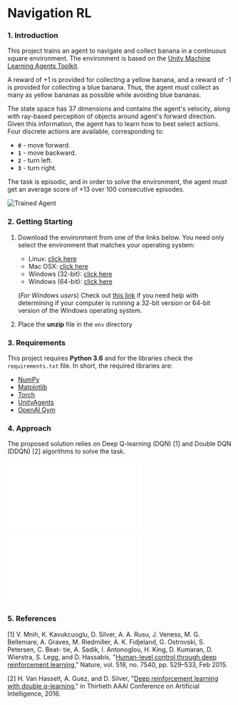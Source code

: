 # Navigation RL

### 1. Introduction
This project trains an agent to navigate and collect banana in a continuous square environment. The environment is based on the [Unity Machine Learning Agents Toolkit](https://github.com/Unity-Technologies/ml-agents). 


A reward of +1 is provided for collecting a yellow banana, and a reward of -1 is provided for collecting a blue banana.  Thus, the agent must collect as many as yellow bananas as possible while avoiding blue bananas.  

The state space has 37 dimensions and contains the agent's velocity, along with ray-based perception of objects around agent's forward direction.  Given this information, the agent has to learn how to best select actions.  Four discrete actions are available, corresponding to:

- **`0`** - move forward.
- **`1`** - move backward.
- **`2`** - turn left.
- **`3`** - turn right.

The task is episodic, and in order to solve the environment, the agent must get an average score of +13 over 100 consecutive episodes.

![Trained Agent][trained-agent]

### 2. Getting Starting

1. Download the environment from one of the links below.  You need only select the environment that matches your operating system:
    - Linux: [click here](https://s3-us-west-1.amazonaws.com/udacity-drlnd/P1/Banana/Banana_Linux.zip)
    - Mac OSX: [click here](https://s3-us-west-1.amazonaws.com/udacity-drlnd/P1/Banana/Banana.app.zip)
    - Windows (32-bit): [click here](https://s3-us-west-1.amazonaws.com/udacity-drlnd/P1/Banana/Banana_Windows_x86.zip)
    - Windows (64-bit): [click here](https://s3-us-west-1.amazonaws.com/udacity-drlnd/P1/Banana/Banana_Windows_x86_64.zip)
    
    (_For Windows users_) Check out [this link](https://support.microsoft.com/en-us/help/827218/how-to-determine-whether-a-computer-is-running-a-32-bit-version-or-64) if you need help with determining if your computer is running a 32-bit version or 64-bit version of the Windows operating system.

2. Place the **unzip** file in the `env` directory 

### 3. Requirements

This project requires **Python 3.6** and for the libraries check the `requirements.txt` file. In short, the required libraries are:

- [NumPy](http://www.numpy.org/)
- [Matplotlib](https://matplotlib.org/)
- [Torch](https://pytorch.org)
- [UnityAgents](https://github.com/Unity-Technologies/ml-agents)
- [OpenAI Gym](https://gym.openai.com)

### 4. Approach

The proposed solution relies on Deep Q-learning (DQN) [1] and Double DQN (DDQN) [2] algorithms to solve the task.

![DQN Score][dqn-score]

![DDQN Score][ddqn-score]

### 5. References

[1] V. Mnih, K. Kavukcuoglu, D. Silver, A. A. Rusu, J. Veness, M. G. Bellemare, A. Graves, M. Riedmiller, A. K. Fidjeland, G. Ostrovski, S. Petersen, C. Beat- tie, A. Sadik, I. Antonoglou, H. King, D. Kumaran, D. Wierstra, S. Legg, and D. Hassabis, "[Human-level control through deep reinforcement learning](https://web.stanford.edu/class/psych209/Readings/MnihEtAlHassibis15NatureControlDeepRL.pdf),” Nature, vol. 518, no. 7540, pp. 529–533, Feb 2015.

[2] H. Van Hasselt, A. Guez, and D. Silver, "[Deep reinforcement learning with double q-learning](https://www.aaai.org/ocs/index.php/AAAI/AAAI16/paper/download/12389/11847)," in Thirtieth AAAI Conference on Artificial Intelligence, 2016.

[//]: # (Image References)

[trained-agent]: https://user-images.githubusercontent.com/10624937/42135619-d90f2f28-7d12-11e8-8823-82b970a54d7e.gif "Trained Agent"

[dqn-score]: report/figures/dqn_score.pdf
[ddqn-score]: report/figures/ddqn_score.pdf

